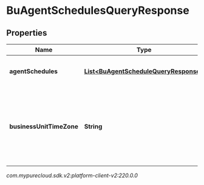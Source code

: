 # BuAgentSchedulesQueryResponse


## Properties

| Name | Type | Description | Notes |
| ------------ | ------------- | ------------- | ------------- |
| **agentSchedules** | [**List&lt;BuAgentScheduleQueryResponse&gt;**](BuAgentScheduleQueryResponse) | The requested agent schedules |  [optional] |
| **businessUnitTimeZone** | **String** | The time zone configured for the business unit to which these schedules apply |  [optional] |




_com.mypurecloud.sdk.v2:platform-client-v2:220.0.0_

